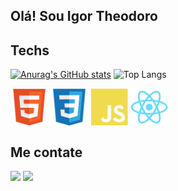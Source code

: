## Olá! Sou Igor Theodoro

## Techs
[![Anurag's GitHub stats](https://github-readme-stats.vercel.app/api?username=igoritzz&hide=contribs,issues&show_icons=true&bg_color=FFF&title_color=000&text_color=000&icon_color=000)](https://github.com/igoritzz/github-readme-stats)
![Top Langs](https://github-readme-stats.vercel.app/api/top-langs/?username=igoritzz&layout=compact)
<div style="display: inline_block">
  <img align="center" alt="Igor-HTML" width="60" padding="10" src="https://raw.githubusercontent.com/devicons/devicon/master/icons/html5/html5-original.svg">
  <img align="center" alt="Igor-CSS" width="60" padding="10"  src="https://raw.githubusercontent.com/devicons/devicon/master/icons/css3/css3-original.svg">
  <img align="center" alt="Igor-Js" width="60" padding="10"  src="https://raw.githubusercontent.com/devicons/devicon/master/icons/javascript/javascript-plain.svg">
  <img align="center" alt="Rafa-React" width="60" padding="10"  src="https://raw.githubusercontent.com/devicons/devicon/master/icons/react/react-original.svg">
</div>

## Me contate
<div> 
  <a href = "mailto:igor.theodoro.sr@gmail.com" target="_blank"><img src="https://img.shields.io/badge/-Gmail-%23333?style=for-the-badge&logo=gmail&logoColor=white" target="_blank"></a>
  <a href="https://www.linkedin.com/in/igor-theodoro-703965203/" target="_blank"><img src="https://img.shields.io/badge/-LinkedIn-%230077B5?style=for-the-badge&logo=linkedin&logoColor=white" target="_blank"></a> 
  
</div>
